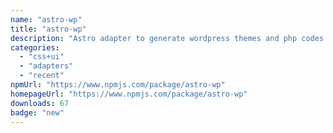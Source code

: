 ```yaml
---
name: "astro-wp"
title: "astro-wp"
description: "Astro adapter to generate wordpress themes and php codes."
categories:
  - "css+ui"
  - "adapters"
  - "recent"
npmUrl: "https://www.npmjs.com/package/astro-wp"
homepageUrl: "https://www.npmjs.com/package/astro-wp"
downloads: 67
badge: "new"
---
```


